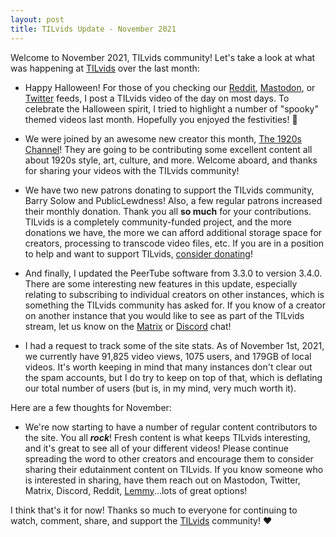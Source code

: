 ```yaml
---
layout: post
title: TILvids Update - November 2021
---
```


Welcome to November 2021, TILvids community! Let's take a look at what was happening at [TILvids](https://tilvids.com) over the last month:

- Happy Halloween! For those of you checking our [Reddit](https://www.reddit.com/r/tilvids/), [Mastodon](https://mstdn.social/web/@tilvids), or [Twitter](https://twitter.com/tilvids) feeds, I post a TILvids video of the day on most days. To celebrate the Halloween spirit, I tried to highlight a number of "spooky" themed videos last month. Hopefully you enjoyed the festivities! 🎃

- We were joined by an awesome new creator this month, [The 1920s Channel](https://tilvids.com/c/the1920schannel/videos)! They are going to be contributing some excellent content all about 1920s style, art, culture, and more. Welcome aboard, and thanks for sharing your videos with the TILvids community!

- We have two new patrons donating to support the TILvids community, Barry Solow and PublicLewdness! Also, a few regular patrons increased their monthly donation. Thank you all **so much** for your contributions. TILvids is a completely community-funded project, and the more donations we have, the more we can afford additional storage space for creators, processing to transcode video files, etc. If you are in a position to help and want to support TILvids, [consider donating](https://www.patreon.com/tilvids)!
 
- And finally, I updated the PeerTube software from 3.3.0 to version 3.4.0. There are some interesting new features in this update, especially relating to subscribing to individual creators on other instances, which is something the TILvids community has asked for. If you know of a creator on another instance that you would like to see as part of the TILvids stream, let us know on the [Matrix](https://matrix.to/#/!kzdkMSDlVUjuTTObHw:matrix.org?via=matrix.org) or [Discord](https://discord.gg/bVzErWjvTS) chat!

- I had a request to track some of the site stats. As of November 1st, 2021, we currently have 91,825 video views, 1075 users, and 179GB of local videos. It's worth keeping in mind that many instances don't clear out the spam accounts, but I do try to keep on top of that, which is deflating our total number of users (but is, in my mind, very much worth it).

Here are a few thoughts for November:

- We're now starting to have a number of regular content contributors to the site. You all ***rock***! Fresh content is what keeps TILvids interesting, and it's great to see all of your different videos! Please continue spreading the word to other creators and encourage them to consider sharing their edutainment content on TILvids. If you know someone who is interested in sharing, have them reach out on Mastodon, Twitter, Matrix, Discord, Reddit, [Lemmy](https://lemmy.ml/c/tilvids)...lots of great options!

I think that's it for now! Thanks so much to everyone for continuing to watch, comment, share, and support the [TILvids](https://tilvids.com) community! ❤️
